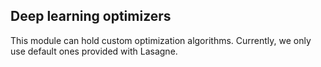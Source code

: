 Deep learning optimizers
------------------------

This module can hold custom optimization algorithms. Currently, we only use default ones provided with Lasagne.